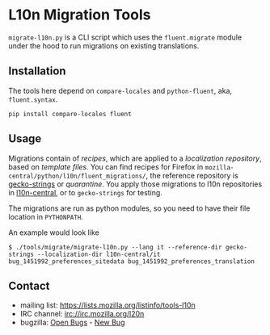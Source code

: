 L10n Migration Tools
====================

`migrate-l10n.py` is a CLI script which uses the `fluent.migrate` module under
the hood to run migrations on existing translations.

Installation
------------

The tools here depend on `compare-locales` and `python-fluent`, aka, `fluent.syntax`.

    pip install compare-locales fluent

Usage
-----

Migrations contain of _recipes_, which are applied to a _localization repository_, based on _template files_.
You can find recipes for Firefox in `mozilla-central/python/l10n/fluent_migrations/`,
the reference repository is [gecko-strings](https://hg.mozilla.org/l10n/gecko-strings/) or _quarantine_.
You apply those migrations to l10n repositories in [l10n-central](https://hg.mozilla.org/l10n-central/), or to `gecko-strings` for testing.

The migrations are run as python modules, so you need to have their file location in `PYTHONPATH`.

An example would look like

    $ ./tools/migrate/migrate-l10n.py --lang it --reference-dir gecko-strings --localization-dir l10n-central/it bug_1451992_preferences_sitedata bug_1451992_preferences_translation

Contact
-------

 - mailing list: https://lists.mozilla.org/listinfo/tools-l10n
 - IRC channel: [irc://irc.mozilla.org/l20n](irc://irc.mozilla.org/l20n)
 - bugzilla: [Open Bugs](https://bugzilla.mozilla.org/buglist.cgi?component=Fluent%20Migration&product=Localization%20Infrastructure%20and%20Tools&bug_status=__open__) - [New Bug](https://bugzilla.mozilla.org/enter_bug.cgi?product=Localization%20Infrastructure%20and%20Tools&component=Fluent%20Migration)
